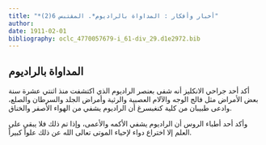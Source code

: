 ```yaml
---
title: "*أخبار وأفكار : المداواة بالراديوم*. المقتبس 6(2)"
author: 
date: 1911-02-01
bibliography: oclc_4770057679-i_61-div_29.d1e2972.bib
---
```




##  المداواة بالراديوم 


 أكد  أحد  جراحي الانكليز أنه شفى بعنصر الراديوم الذي اكتشفت منذ  اثنتي  عشرة  سنة بعض الأمراض مثل فالج الوجه والآلام العصبية والرثية وأمراض الجلد والسرطان والصلع، وادعى طبيبان من كلية كنغبسرغ أن الراديوم يشفي من الهواء الأصفر والخناق. 

 وأكد  أحد  أطباء الروس أن الراديوم يشفي الأكمه والأعمى، وإذا تم ذلك فلا يبقى على العلم إلا اختراع دواء لإحياء الموتى تعالى الله عن ذلك علواً كبيراً. 

